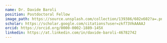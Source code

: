 ```yaml
---
name: Dr. Davide Baroli
position: Postdoctoral Fellow
image_path: https://source.unsplash.com/collection/139386/602x602?a=.png
scholar: https://scholar.google.com/citations?user=zkf73VkAAAAJ
orcid: https://orcid.org/0000-0002-1889-145X
linkedin: https://at.linkedin.com/in/davide-baroli-46782742
---
```

